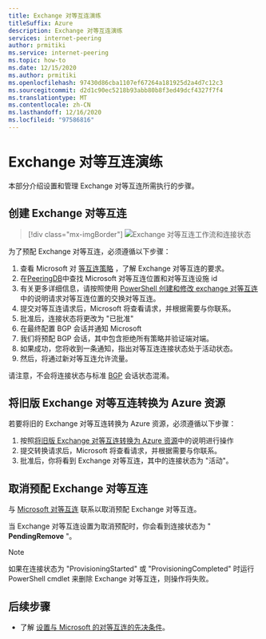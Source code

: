 ```yaml
---
title: Exchange 对等互连演练
titleSuffix: Azure
description: Exchange 对等互连演练
services: internet-peering
author: prmitiki
ms.service: internet-peering
ms.topic: how-to
ms.date: 12/15/2020
ms.author: prmitiki
ms.openlocfilehash: 97430d86cba1107ef67264a181925d2a4d7c12c3
ms.sourcegitcommit: d2d1c90ec5218b93abb80b8f3ed49dcf4327f7f4
ms.translationtype: MT
ms.contentlocale: zh-CN
ms.lasthandoff: 12/16/2020
ms.locfileid: "97586816"
---
```

# <a name="exchange-peering-walkthrough"></a>Exchange 对等互连演练

本部分介绍设置和管理 Exchange 对等互连所需执行的步骤。

## <a name="create-an-exchange-peering"></a>创建 Exchange 对等互连
> [!div class="mx-imgBorder"]
> ![Exchange 对等互连工作流和连接状态](./media/exchange-peering.png)

为了预配 Exchange 对等互连，必须遵循以下步骤：
1. 查看 Microsoft 对 [等互连策略](https://peering.azurewebsites.net/peering) ，了解 Exchange 对等互连的要求。
1. 在[PeeringDB](https://www.peeringdb.com/net/694)中查找 Microsoft 对等互连位置和对等互连设施 id
1. 有关更多详细信息，请按照使用 [PowerShell 创建和修改 exchange 对等互连](howto-exchange-powershell.md) 中的说明请求对等互连位置的交换对等互连。
1. 提交对等互连请求后，Microsoft 将查看请求，并根据需要与你联系。
1. 批准后，连接状态将更改为 "已批准"
1. 在最终配置 BGP 会话并通知 Microsoft
1. 我们将预配 BGP 会话，其中包含拒绝所有策略并验证端对端。
1. 如果成功，您将收到一条通知，指出对等互连连接状态处于活动状态。
1. 然后，将通过新对等互连允许流量。

请注意，不会将连接状态与标准 [BGP](https://en.wikipedia.org/wiki/Border_Gateway_Protocol) 会话状态混淆。

## <a name="convert-a-legacy-exchange-peering-to-azure-resource"></a>将旧版 Exchange 对等互连转换为 Azure 资源
若要将旧的 Exchange 对等互连转换为 Azure 资源，必须遵循以下步骤：
1. 按照[将旧版 Exchange 对等互连转换为 Azure 资源](howto-legacy-exchange-powershell.md)中的说明进行操作
1. 提交转换请求后，Microsoft 将查看请求，并根据需要与你联系。
1. 批准后，你将看到 Exchange 对等互连，其中的连接状态为 "活动"。

## <a name="deprovision-exchange-peering"></a>取消预配 Exchange 对等互连
与 [Microsoft 对等互连](mailto:peering@microsoft.com) 联系以取消预配 Exchange 对等互连。

当 Exchange 对等互连设置为取消预配时，你会看到连接状态为 " **PendingRemove** "。

> [!NOTE]
> 如果在连接状态为 "ProvisioningStarted" 或 "ProvisioningCompleted" 时运行 PowerShell cmdlet 来删除 Exchange 对等互连，则操作将失败。

## <a name="next-steps"></a>后续步骤

* 了解 [设置与 Microsoft 的对等互连的先决条件](prerequisites.md)。
